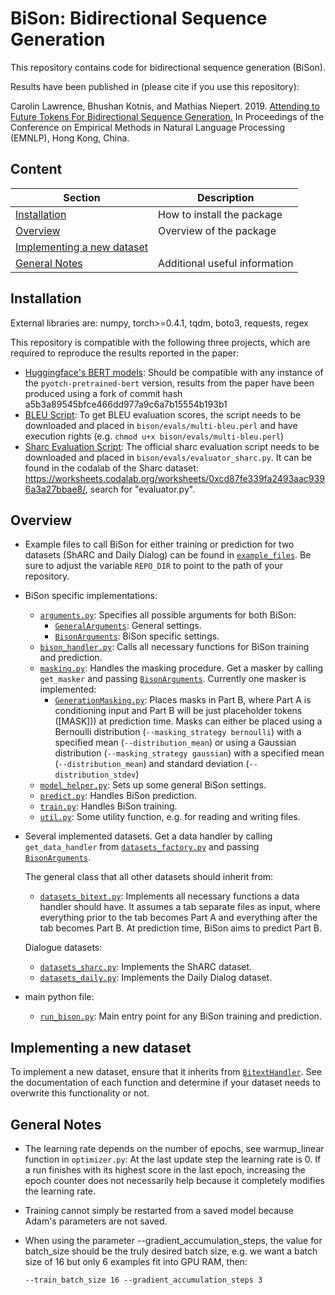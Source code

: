 # BiSon: Bidirectional Sequence Generation
This repository contains code for bidirectional sequence generation (BiSon).

Results have been published in (please cite if you use this repository):

Carolin Lawrence, Bhushan Kotnis, and Mathias Niepert. 2019.
[Attending to Future Tokens For Bidirectional Sequence Generation.](https://arxiv.org/abs/1908.05915)
In Proceedings of the Conference on Empirical Methods in Natural Language Processing (EMNLP), 
Hong Kong, China.

## Content

| Section | Description |
|-|-|
| [Installation](#installation) | How to install the package |
| [Overview](#overview) | Overview of the package |
| [Implementing a new dataset](#dataset) |  | 
| [General Notes](#general) |  Additional useful information |

<a name="installation"></a>
## Installation
External libraries are: numpy, torch>=0.4.1, tqdm, boto3, requests, regex

This repository is compatible with the following three projects, 
which are required to reproduce the results reported in the paper:

- [Huggingface's BERT models](https://github.com/huggingface/pytorch-transformers):
    Should be compatible with any instance of the `pyotch-pretrained-bert` version, results from the paper have been produced using a fork of commit hash a5b3a89545bfce466dd977a9c6a7b15554b193b1
- [BLEU Script](https://github.com/moses-smt/mosesdecoder/blob/master/scripts/generic/multi-bleu.perl):
    To get BLEU evaluation scores, the script needs to be downloaded and placed in
    `bison/evals/multi-bleu.perl` 
    and have execution rights (e.g. `chmod u+x bison/evals/multi-bleu.perl`)
- [Sharc Evaluation Script](https://sharc-data.github.io/):
    The official sharc evaluation script needs to be downloaded and placed in 
    `bison/evals/evaluator_sharc.py`. It can be found in the codalab of the Sharc dataset: https://worksheets.codalab.org/worksheets/0xcd87fe339fa2493aac9396a3a27bbae8/, search for "evaluator.py".

<a name="overview"></a>
## Overview
- Example files to call BiSon for either training or prediction for two datasets 
(ShARC and Daily Dialog) can be found in [`example_files`](./example_files).
Be sure to adjust the variable ```REPO_DIR``` to point to the path of your repository.

- BiSon specific implementations:
  - [`arguments.py`](./bison/arguments.py): Specifies all possible arguments for both BiSon:
    - [`GeneralArguments`](./bison/arguments.py#L24): General settings.
    - [`BisonArguments`](./bison/arguments.py#L152): BiSon specific settings.
  - [`bison_handler.py`](./bison/bison_handler.py): Calls all necessary functions for BiSon training and prediction.
  - [`masking.py`](./bison/masking.py): Handles the masking procedure. Get a masker by calling `get_masker` and passing [`BisonArguments`](./arguments.py#L152).
  Currently one masker is implemented:
    - [`GenerationMasking.py`](./bison/masking.py#L407): Places masks in Part B, where Part A is conditioning input 
    and Part B will be just placeholder tokens ([MASK])) at prediction time. 
    Masks can either be placed using a Bernoulli distribution (`--masking_strategy bernoulli`) with 
    a specified mean (`--distribution_mean`) 
    or using a Gaussian distribution (`--masking_strategy gaussian`) with
    a specified mean (`--distribution_mean`) and standard deviation (`--distribution_stdev`) 
  - [`model_helper.py`](./bison/model_helper.py): Sets up some general BiSon settings.
  - [`predict.py`](./bison/predict.py): Handles BiSon prediction.
  - [`train.py`](./bison/train.py): Handles BiSon training.
  - [`util.py`](./bison/util.py): Some utility function, e.g. for reading and writing files.

- Several implemented datasets. Get a data handler by calling `get_data_handler` 
  from [`datasets_factory.py`](./bison/dataset_handlers/datasets_factory.py) and passing [`BisonArguments`](./arguments.py#L152).
  
  The general class that all other datasets should inherit from:
  - [`datasets_bitext.py`](./bison/dataset_handlers/datasets_bitext.py): 
  Implements all necessary functions a data handler should have.
  It assumes a tab separate files as input, where everything prior to the tab becomes Part A and 
  everything after the tab becomes Part B. At prediction time, BiSon aims to predict Part B.

  Dialogue datasets:
  - [`datasets_sharc.py`](./bison/dataset_handlers/datasets_sharc.py): Implements the ShARC dataset.
  - [`datasets_daily.py`](./bison/dataset_handlers/datasets_daily.py): Implements the Daily Dialog dataset.

- main python file:
  - [`run_bison.py`](./run_bison.py): Main entry point for any BiSon training and prediction.

<a name="dataset"></a>
## Implementing a new dataset
To implement a new dataset, ensure that it inherits from [`BitextHandler`](./bison/dataset_handlers/datasets_bitext.py).
See the documentation of each function and determine if your dataset needs to overwrite this functionality or not.

<a name="general"></a>
## General Notes
  * The learning rate depends on the number of epochs, see warmup_linear function in `optimizer.py`:
    At the last update step the learning rate is 0.
    If a run finishes with its highest score in the last epoch, increasing the epoch counter 
    does not necessarily help because it completely modifies the learning rate.
  * Training cannot simply be restarted from a saved model because Adam's parameters are not saved.
  * When using the parameter --gradient_accumulation_steps, the value for batch_size should be the 
    truly desired batch size, e.g. we want a batch size of 16 but only 6 examples fit into GPU RAM, then:
    
    `--train_batch_size 16 --gradient_accumulation_steps 3`
